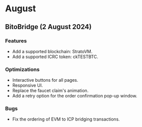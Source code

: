# August

## BitoBridge  (2 August 2024)

### Features

* Add a supported blockchain: StratoVM.
* Add a supported ICRC token: ckTESTBTC.

### Optimizations

* Interactive buttons for all pages.
* Responsive UI.
* Replace the faucet claim's animation.
* Add a retry option for the order confirmation pop-up window.

### Bugs

* Fix the ordering of EVM to ICP bridging transactions.



